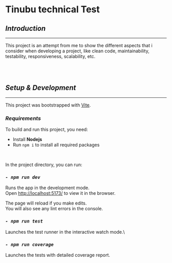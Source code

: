 # **Tinubu technical Test**

## **_Introduction_**

---

This project is an attempt from me to show the different aspects that i consider when developing a project, like clean code, maintainability, testability, responsiveness, scalability, etc.

<br/>
<br/>

## **_Setup & Development_**

---

This project was bootstrapped with [Vite](https://vitejs.dev/).

### **_Requirements_**

To build and run this project, you need:

- Install **Nodejs**
- Run `npm i` to install all required packages

<br/>

In the project directory, you can run:

### **_`- npm run dev`_**

Runs the app in the development mode.\
Open [http://localhost:5173/](http://localhost:5173/) to view it in the browser.

The page will reload if you make edits.\
You will also see any lint errors in the console.

### **_`- npm run test`_**

Launches the test runner in the interactive watch mode.\

### **_`- npm run coverage`_**

Launches the tests with detailed coverage report.
